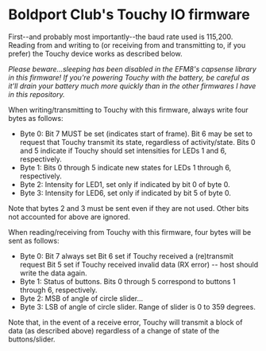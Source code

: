 # Boldport Club's Touchy IO firmware

<p>First--and probably most importantly--the baud rate used is 115,200. Reading from and writing to (or receiving from and transmitting to, if you prefer) the Touchy device works as described below.</p>
<p><i>Please beware...sleeping has been disabled in the EFM8's capsense library in this firmware! If you're powering Touchy with the battery, be careful as it'll drain your battery much more quickly than in the other firmwares I have in this repository.</i></p>

When writing/transmitting to Touchy with this firmware, always write four bytes as follows:
 - Byte 0: Bit 7 MUST be set (indicates start of frame).
           Bit 6 may be set to request that Touchy transmit its state, regardless of activity/state.
           Bits 0 and 5 indicate if Touchy should set intensities for LEDs 1 and 6, respectively.
 - Byte 1: Bits 0 through 5 indicate new states for LEDs 1 through 6, respectively.
 - Byte 2: Intensity for LED1, set only if indicated by bit 0 of byte 0.
 - Byte 3: Intensity for LED6, set only if indicated by bit 5 of byte 0.
<p>Note that bytes 2 and 3 must be sent even if they are not used. Other bits not accounted for above are ignored.</p>

When reading/receiving from Touchy with this firmware, four bytes will be sent as follows:
 - Byte 0: Bit 7 always set
           Bit 6 set if Touchy received a (re)transmit request
           Bit 5 set if Touchy received invalid data (RX error) -- host should write the data again.
 - Byte 1: Status of buttons. Bits 0 through 5 correspond to buttons 1 through 6, respectively.
 - Byte 2: MSB of angle of circle slider...
 - Byte 3: LSB of angle of circle slider. Range of slider is 0 to 359 degrees.
<p>Note that, in the event of a receive error, Touchy will transmit a block of data (as described above) regardless of a change of state of the buttons/slider.</p>
